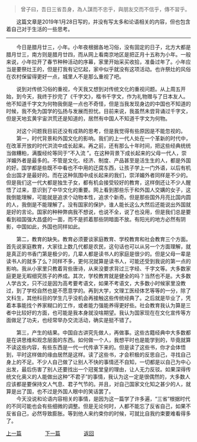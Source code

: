 > 曾子曰，吾日三省吾身，為人謀而不忠乎，與朋友交而不信乎，傳不習乎。

&emsp;&emsp;这篇文章是2019年1月28日写的，并没有写太多和论语相关的内容，但也包含着自己对于生活的一些思考。

---
&emsp;&emsp;今日是腊月廿三，小年。小年夜根据各地习俗，没有固定的日子，北方大都是腊月廿三，南方则是腊月廿四，而从网上看南京地区是把正月十五称为小年。一般来说，小年拉开了春节种种活动的序幕，家里开始采买收拾，准备过年了。小年应当是要祭灶王的，但是打我有记忆起，家中似乎就没有这项活动。也许祭灶的风俗在农村保留得更好一点，城里人不是那么重视了吧。<br>

&emsp;&emsp;说到对传统习俗的重视，今天我又想到对传统文化的重视问题。从上周五开始，到今天，我终于抄完了《千字文》，楷书千字文，作为礼物赠与了日本友人。他不知道千字文为何物我倒是一点也不奇怪，但是当我发现身边的中国也不知道的时候，我不免为国学的弘扬与发展而担忧。目前来说，我虽然未尝背诵过千字文，但是天地玄黄宇宙洪荒还是知道的，居然有中国人不知道千字文为何物。<br>

&emsp;&emsp;对这个问题我目前还没有成熟的思考，但是我觉得有些原因是不能忽视的。<br>
&emsp;&emsp;第一，时代背景和外国文化的影响。我们的上一代人处在一个革新的时代中，在改革开放的时代洪流中成长起来。再之前，还有那么十年时间，把这些经典统统当做糟粕，满腹经纶等同于“不入流 ”。在这种背景下成长起来的父母一代人，崇洋媚外者是最多的。不管是文化、经济、制度、产品甚至是活生生的人，都是外国的好。国学都是些既不中看也不中用的迂腐东西，让孩子学上一门外语，以后有机会出国才是最好的。而在这种氛围中成长起来的我们，崇洋媚外者同样是不少的。但是我们这一代大都是独生子女，都有机会接受较好的教育，这样倒还让不少人醒悟了过来，意识到了中华文化的重要。网上看到那些乐于和外国人交媾的女子，这我倒能理解，可能就是追求个动物本性，追求个新奇。但是那些国外月亮比国内圆的人，我倒是不能理解了。没有国家的保护，谁人能长这么大然后还能说出外国就是好的言论。国家的种种弊病我不想说，也说不全，说了也没用，但是我们总是要看到祖国强大昌盛的一面，而不是抓着那些阴暗面不放。有阳光的地方必然有阴影，中国如此，外国也同样如此。<br>

&emsp;&emsp;第二，教育的缺失。教育必须要谈家庭教育、学校教育和社会教育三个方面。首先说家庭教育，大家往上数几代都是农民，这句话也可以从另一个方面理解，就是真正的书香门第是极少的，几辈人都是读书人的家庭是很少的。但是父母一辈是读书人的就多了么？同样不多，更何况就算是读书人，可能还受到我说的第一点的影响。我从小家里只教着背些唐诗，从来没要求背过三字经、千字文等。大多数家庭更是无暇细究孩子的养成。其次，学校教育就是健全的吗？当然也不是。大多数人学古文，只不过是因为高考要考语文，如果不考语文，大多数小时候家里没教过，到了学校自然也是不愿意学的。再到大学，文理工医经体艺等等的一分，除了文科生，其他科目的学生几乎没机会再接触这些传统经典了。之后就是毕业了，凭着本事能找个养家糊口的工作，或者能力强能养得更好些。社会教育我认为算是三者中比较好的方面，也可能是我本身就没啥期望。我认为国家现在在文化宣传等方面做足了功夫，也经常举办交流活动，确实是挺不错了。<br>

&emsp;&emsp;第三，产生的结果。中国自古讲究先做人，再做事。这些古籍经典中大多数都是在讲思维和观念层面的东西。如何做一个人，我想平时也是能学到的，毕竟就算不读这些内容，有些东西是一代一代传承下来的。但是读了这些书，你才会体悟到，平时这样做的缘由居然是这样。读了这些书，才会积极的反思自己，寻找自己身上的不足。不少人自己做了让别人不快的事情还不自知，一切都是以自己为中心出发，最后伤害了别人还要找出一个冠冕堂皇的理由，让人无力反驳。如果深得传统文化奥义的人能做出这种“不君子”的事情，我认为这一定是很偶然的，大多数人应该都是要保持文人气息、君子气节的。并且，对自己国家文化知之甚少的人，就算是出了国，也不过是外国人眼中的笑话罢了。<br>
&emsp;&emsp;今天没说和论语内容相关的事情，是因为这一篇学了许多遍，“三省”根据时代的不同可能也会有些细微的调整。但是无论何时，人都不能忘了反省自己，如果不反省自己，必然导致膨胀。等到他人来约束你的时候，可就比自我约束要难看得多了。<br>

[上一篇](https://tianlujun.github.io/reading-notes/LunYu/XueEr/20190412_xueer_03)
&emsp;&emsp;&emsp;&emsp;
[下一篇](https://tianlujun.github.io/reading-notes/LunYu/XueEr/20190412_xueer_05)
&emsp;&emsp;&emsp;&emsp;
[返回](https://tianlujun.github.io/reading-notes/LunYu/XueEr)